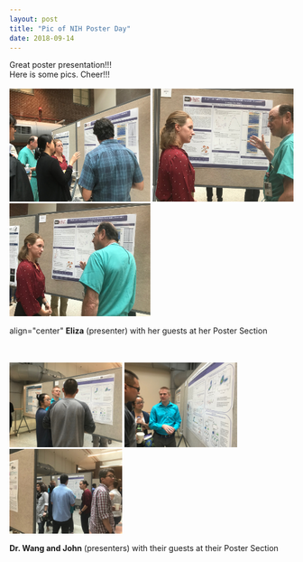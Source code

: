 ```yaml
---
layout: post
title: "Pic of NIH Poster Day"
date: 2018-09-14
---
```

Great poster presentation!!! </br>
Here is some pics. 
Cheer!!! 
</br>
</br>
<img src="/assets/pics/IMG_1177.jpg" width="250" height="200">
<img src="/assets/pics/IMG_1188.jpg" width="250" height="200">
<img src="/assets/pics/IMG_1187.jpg" width="250" height="200">
<p> align="center" <strong>Eliza</strong> (presenter) with her guests at her Poster Section </p>
</br>
</br>
<img src="/assets/pics/IMG_1190.jpg" width="200" height="150">
<img src="/assets/pics/IMG_1192.jpg" width="200" height="150">
<img src="/assets/pics/IMG_1194.jpg" width="200" height="150">
<p> <strong> Dr. Wang and John</strong> (presenters) with their guests at their Poster Section </p>
